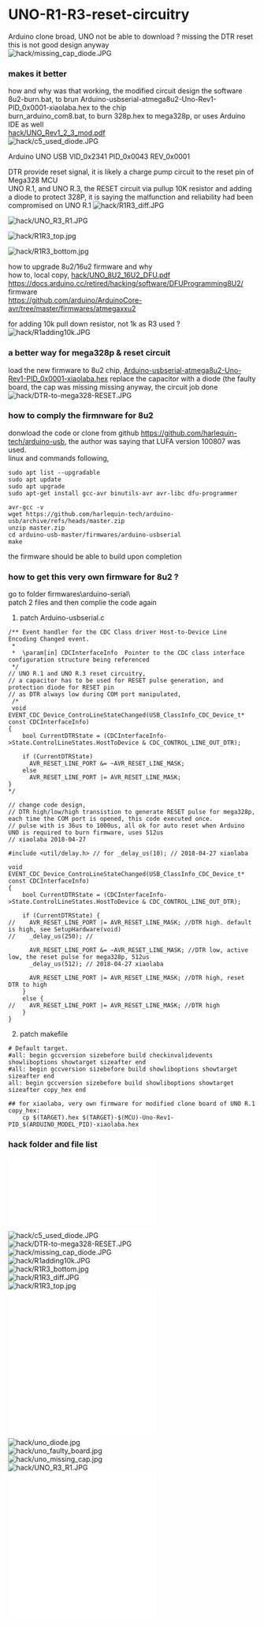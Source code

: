 # UNO-R1-R3-reset-circuitry
Arduino clone broad, UNO not be able to download ? missing the DTR reset  
this is not good design anyway  
![hack/missing_cap_diode.JPG](hack/missing_cap_diode.JPG)

### makes it better
how and why was that working, the modified circuit design
the software  
8u2-burn.bat, to brun Arduino-usbserial-atmega8u2-Uno-Rev1-PID_0x0001-xiaolaba.hex to the chip  
burn_arduino_com8.bat, to burn 328p.hex to mega328p, or uses Arduino IDE as well  
[hack/UNO_Rev1_2_3_mod.pdf](hack/UNO_Rev1_2_3_mod.pdf)    
![hack/c5_used_diode.JPG](hack/c5_used_diode.JPG)  

Arduino UNO
USB VID_0x2341 PID_0x0043 REV_0x0001  


DTR provide reset signal, it is likely a charge pump circuit to the reset pin of Mega328 MCU  
UNO R.1, and UNO R.3, the RESET circuit via pullup 10K resistor and adding a diode to protect 328P, it is saying the malfunction and reliability had been compromised on UNO R.1
![hack/R1R3_diff.JPG](hack/R1R3_diff.JPG)

![hack/UNO_R3_R1.JPG](hack/UNO_R3_R1.JPG)

![hack/R1R3_top.jpg](hack/R1R3_top.jpg)

![hack/R1R3_bottom.jpg](hack/R1R3_bottom.jpg)








how to upgrade 8u2/16u2 firmware and why  
how to, local copy, [hack/UNO_8U2_16U2_DFU.pdf](hack/UNO_8U2_16U2_DFU.pdf)  
https://docs.arduino.cc/retired/hacking/software/DFUProgramming8U2/   
firmware  
https://github.com/arduino/ArduinoCore-avr/tree/master/firmwares/atmegaxxu2   

for adding 10k pull down resistor, not 1k as R3 used ?  
![hack/R1adding10k.JPG](hack/R1adding10k.JPG)


### a better way for mega328p & reset circuit
load the new firmware to 8u2 chip, [Arduino-usbserial-atmega8u2-Uno-Rev1-PID_0x0001-xiaolaba.hex](Arduino-usbserial-atmega8u2-Uno-Rev1-PID_0x0001-xiaolaba.hex)
replace the capacitor with a diode (the faulty board, the cap was missing missing anyway, the circuit
job done
![hack/DTR-to-mega328-RESET.JPG](hack/DTR-to-mega328-RESET.JPG)  


### how to comply the firmnware for 8u2
donwload the code or clone from github https://github.com/harlequin-tech/arduino-usb, the author was saying that LUFA version 100807 was used.  
linux and commands following,

```
sudo apt list --upgradable
sudo apt update
sudo apt upgrade
sudo apt-get install gcc-avr binutils-avr avr-libc dfu-programmer

avr-gcc -v
wget https://github.com/harlequin-tech/arduino-usb/archive/refs/heads/master.zip
unzip master.zip
cd arduino-usb-master/firmwares/arduino-usbserial
make
```

the firmware should be able to build upon completion


### how to get this very own firmware for 8u2 ?
go to folder firmwares\arduino-serial\  
patch 2 files and then complie the code again


1. patch Arduino-usbserial.c  
```
/** Event handler for the CDC Class driver Host-to-Device Line Encoding Changed event.
 *
 *  \param[in] CDCInterfaceInfo  Pointer to the CDC class interface configuration structure being referenced
 */
// UNO R.1 and UNO R.3 reset circuitry,
// a capacitor has to be used for RESET pulse generation, and protection diode for RESET pin
// as DTR always low during COM port manipulated, 
 /*
 void EVENT_CDC_Device_ControLineStateChanged(USB_ClassInfo_CDC_Device_t* const CDCInterfaceInfo)
{
	bool CurrentDTRState = (CDCInterfaceInfo->State.ControlLineStates.HostToDevice & CDC_CONTROL_LINE_OUT_DTR);

	if (CurrentDTRState)
	  AVR_RESET_LINE_PORT &= ~AVR_RESET_LINE_MASK;
	else
	  AVR_RESET_LINE_PORT |= AVR_RESET_LINE_MASK;
}
*/

// change code design,  
// DTR high/low/high transistion to generate RESET pulse for mega328p, each time the COM port is opened, this code executed once.
// pulse with is 36us to 1000us, all ok for auto reset when Arduino UNO is required to burn firmware, uses 512us
// xiaolaba 2018-04-27

#include <util/delay.h> // for _delay_us(10); // 2018-04-27 xiaolaba

void EVENT_CDC_Device_ControLineStateChanged(USB_ClassInfo_CDC_Device_t* const CDCInterfaceInfo)
{
	bool CurrentDTRState = (CDCInterfaceInfo->State.ControlLineStates.HostToDevice & CDC_CONTROL_LINE_OUT_DTR);

	if (CurrentDTRState) {
//	  AVR_RESET_LINE_PORT |= AVR_RESET_LINE_MASK; //DTR high. default is high, see SetupHardware(void)
//	  _delay_us(250); //

	  AVR_RESET_LINE_PORT &= ~AVR_RESET_LINE_MASK; //DTR low, active low, the reset pulse for mega328p, 512us
	  _delay_us(512); // 2018-04-27 xiaolaba

	  AVR_RESET_LINE_PORT |= AVR_RESET_LINE_MASK; //DTR high, reset DTR to high
	}
	else {
//	  AVR_RESET_LINE_PORT |= AVR_RESET_LINE_MASK; //DTR high
	}
}

```

2. patch makefile
```
# Default target.
#all: begin gccversion sizebefore build checkinvalidevents showliboptions showtarget sizeafter end
#all: begin gccversion sizebefore build showliboptions showtarget sizeafter end
all: begin gccversion sizebefore build showliboptions showtarget sizeafter copy_hex end

## for xiaolaba, very own firmware for modified clone board of UNO R.1
copy_hex:
	cp $(TARGET).hex $(TARGET)-$(MCU)-Uno-Rev1-PID_$(ARDUINO_MODEL_PID)-xiaolaba.hex
```


### hack folder and file list
![hack/ATmega8U2_16U232U2-Complete-Datasheet.pdf](hack/ATmega8U2_16U232U2-Complete-Datasheet.pdf)  
![hack/c5_used_diode.JPG](hack/c5_used_diode.JPG)  
![hack/DTR-to-mega328-RESET.JPG](hack/DTR-to-mega328-RESET.JPG)  
![hack/missing_cap_diode.JPG](hack/missing_cap_diode.JPG)  
![hack/R1adding10k.JPG](hack/R1adding10k.JPG)  
![hack/R1R3_bottom.jpg](hack/R1R3_bottom.jpg)  
![hack/R1R3_diff.JPG](hack/R1R3_diff.JPG)  
![hack/R1R3_top.jpg](hack/R1R3_top.jpg)  
![hack/temp.txt](hack/temp.txt)  
![hack/UNO_8U2_16U2_DFU.pdf](hack/UNO_8U2_16U2_DFU.pdf)  
![hack/uno_diode.jpg](hack/uno_diode.jpg)  
![hack/uno_faulty_board.jpg](hack/uno_faulty_board.jpg)  
![hack/uno_missing_cap.jpg](hack/uno_missing_cap.jpg)  
![hack/UNO_R3_R1.JPG](hack/UNO_R3_R1.JPG)  
![hack/UNO_Rev1_2_3_mod.pdf](hack/UNO_Rev1_2_3_mod.pdf)  
![hack/USB-DFU-Bootloader-Datasheet.pdf](hack/USB-DFU-Bootloader-Datasheet.pdf)  
